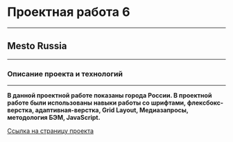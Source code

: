 # Проектная работа 6
------
## Mesto Russia
------
### Описание проекта и технологий
------
__В данной проектной работе показаны города России. В проектной работе  были использованы навыки работы со шрифтами, флексбокс-верстка, адаптивная-верстка, Grid Layout, Медиазапросы,  методология БЭМ, JavaScript.__

[Ссылка на страницу проекта](https://alexeysssss.github.io/mesto/ "Mesto Russia")